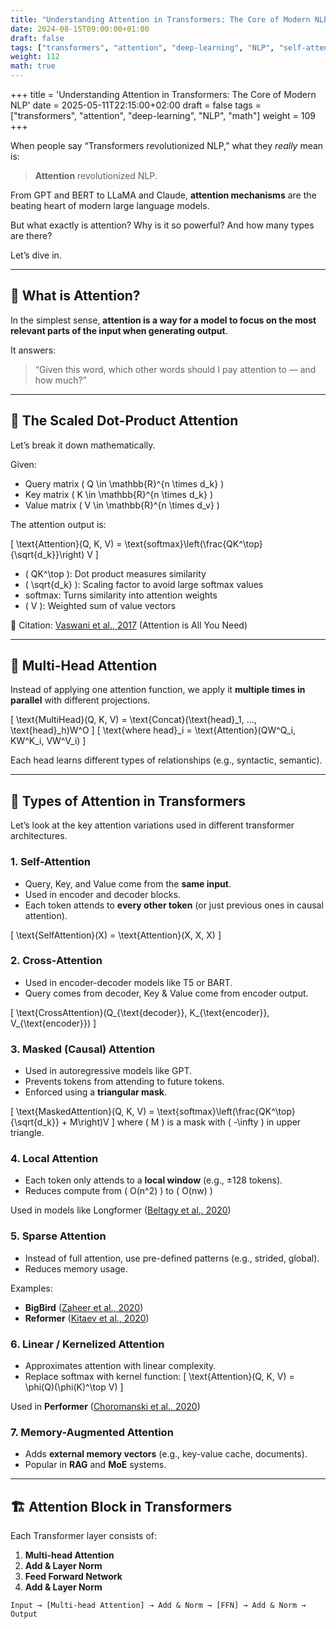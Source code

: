 ```yaml
---
title: "Understanding Attention in Transformers: The Core of Modern NLP"
date: 2024-08-15T09:00:00+01:00
draft: false
tags: ["transformers", "attention", "deep-learning", "NLP", "self-attention", "neural-networks", "AI"]
weight: 112
math: true
---
```

+++
title = 'Understanding Attention in Transformers: The Core of Modern NLP'
date = 2025-05-11T22:15:00+02:00
draft = false
tags = ["transformers", "attention", "deep-learning", "NLP", "math"]
weight = 109
+++

When people say “Transformers revolutionized NLP,” what they *really* mean is:
> **Attention** revolutionized NLP.

From GPT and BERT to LLaMA and Claude, **attention mechanisms** are the beating heart of modern large language models.

But what exactly is attention? Why is it so powerful? And how many types are there?

Let’s dive in.

---

## 🧠 What is Attention?

In the simplest sense, **attention is a way for a model to focus on the most relevant parts of the input when generating output**.

It answers:
> “Given this word, which other words should I pay attention to — and how much?”

---

## 🔢 The Scaled Dot-Product Attention

Let’s break it down mathematically.

Given:
- Query matrix \( Q \in \mathbb{R}^{n \times d_k} \)
- Key matrix \( K \in \mathbb{R}^{n \times d_k} \)
- Value matrix \( V \in \mathbb{R}^{n \times d_v} \)

The attention output is:

\[
\text{Attention}(Q, K, V) = \text{softmax}\left(\frac{QK^\top}{\sqrt{d_k}}\right) V
\]

- \( QK^\top \): Dot product measures similarity
- \( \sqrt{d_k} \): Scaling factor to avoid large softmax values
- softmax: Turns similarity into attention weights
- \( V \): Weighted sum of value vectors

📖 Citation: [Vaswani et al., 2017](https://arxiv.org/abs/1706.03762) (Attention is All You Need)

---

## 🔁 Multi-Head Attention

Instead of applying one attention function, we apply it **multiple times in parallel** with different projections.

\[
\text{MultiHead}(Q, K, V) = \text{Concat}(\text{head}_1, ..., \text{head}_h)W^O
\]
\[
\text{where head}_i = \text{Attention}(QW^Q_i, KW^K_i, VW^V_i)
\]

Each head learns different types of relationships (e.g., syntactic, semantic).

---

## 🧩 Types of Attention in Transformers

Let’s look at the key attention variations used in different transformer architectures.

### 1. **Self-Attention**
- Query, Key, and Value come from the **same input**.
- Used in encoder and decoder blocks.
- Each token attends to **every other token** (or just previous ones in causal attention).

\[
\text{SelfAttention}(X) = \text{Attention}(X, X, X)
\]

### 2. **Cross-Attention**
- Used in encoder-decoder models like T5 or BART.
- Query comes from decoder, Key & Value come from encoder output.

\[
\text{CrossAttention}(Q_{\text{decoder}}, K_{\text{encoder}}, V_{\text{encoder}})
\]

### 3. **Masked (Causal) Attention**
- Used in autoregressive models like GPT.
- Prevents tokens from attending to future tokens.
- Enforced using a **triangular mask**.

\[
\text{MaskedAttention}(Q, K, V) = \text{softmax}\left(\frac{QK^\top}{\sqrt{d_k}} + M\right)V
\]
where \( M \) is a mask with \( -\infty \) in upper triangle.

### 4. **Local Attention**
- Each token only attends to a **local window** (e.g., ±128 tokens).
- Reduces compute from \( O(n^2) \) to \( O(nw) \)

Used in models like Longformer ([Beltagy et al., 2020](https://arxiv.org/abs/2004.05150))

### 5. **Sparse Attention**
- Instead of full attention, use pre-defined patterns (e.g., strided, global).
- Reduces memory usage.

Examples:
- **BigBird** ([Zaheer et al., 2020](https://arxiv.org/abs/2007.14062))
- **Reformer** ([Kitaev et al., 2020](https://arxiv.org/abs/2001.04451))

### 6. **Linear / Kernelized Attention**
- Approximates attention with linear complexity.
- Replace softmax with kernel function:
\[
\text{Attention}(Q, K, V) = \phi(Q)(\phi(K)^\top V)
\]

Used in **Performer** ([Choromanski et al., 2020](https://arxiv.org/abs/2009.14794))

### 7. **Memory-Augmented Attention**
- Adds **external memory vectors** (e.g., key-value cache, documents).
- Popular in **RAG** and **MoE** systems.

---

## 🏗️ Attention Block in Transformers

Each Transformer layer consists of:

1. **Multi-head Attention**
2. **Add & Layer Norm**
3. **Feed Forward Network**
4. **Add & Layer Norm**

```text
Input → [Multi-head Attention] → Add & Norm → [FFN] → Add & Norm → Output
